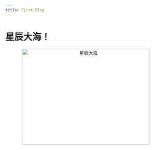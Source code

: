 ```yaml
---
title: First Blog
---
```

# 星辰大海！
<center>
<img src="Zheng130126.github.io/assets/img/sn.jpg" width="400" height="300" alt="星辰大海"/>
</center>